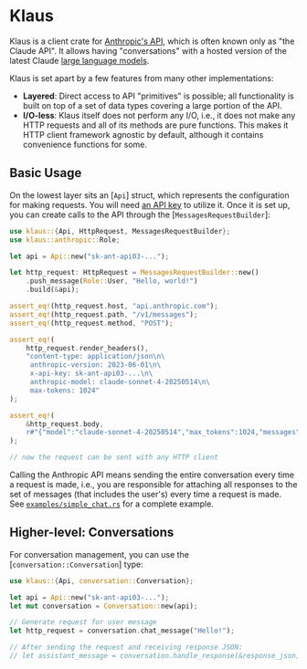 # Klaus

Klaus is a client crate for [Anthropic's API](https://www.anthropic.com/api), which is often known only as "the Claude API". It allows having "conversations" with a hosted version of the latest Claude [large language models](https://en.wikipedia.org/wiki/Large_language_model).

Klaus is set apart by a few features from many other implementations:

* **Layered**: Direct access to API "primitives" is possible; all functionality is built on top of a set of data types covering a large portion of the API.
* **I/O-less**: Klaus itself does not perform any I/O, i.e., it does not make any HTTP requests and all of its methods are pure functions. This makes it HTTP client framework agnostic by default, although it contains convenience functions for some.

## Basic Usage

On the lowest layer sits an [`Api`] struct, which represents the configuration for making requests. You will need [an API key](https://console.anthropic.com/settings/keys) to utilize it. Once it is set up, you can create calls to the API through the [`MessagesRequestBuilder`]:

```rust
use klaus::{Api, HttpRequest, MessagesRequestBuilder};
use klaus::anthropic::Role;

let api = Api::new("sk-ant-api03-...");

let http_request: HttpRequest = MessagesRequestBuilder::new()
    .push_message(Role::User, "Hello, world!")
    .build(&api);

assert_eq!(http_request.host, "api.anthropic.com");
assert_eq!(http_request.path, "/v1/messages");
assert_eq!(http_request.method, "POST");

assert_eq!(
    http_request.render_headers(),
    "content-type: application/json\n\
     anthropic-version: 2023-06-01\n\
     x-api-key: sk-ant-api03-...\n\
     anthropic-model: claude-sonnet-4-20250514\n\
     max-tokens: 1024"
);

assert_eq!(
    &http_request.body,
    r#"{"model":"claude-sonnet-4-20250514","max_tokens":1024,"messages":[{"role":"user","content":[{"type":"text","text":"Hello, world!"}]}]}"#
);

// now the request can be sent with any HTTP client
```

Calling the Anthropic API means sending the entire conversation every time a request is made, i.e., you are responsible for attaching all responses to the set of messages (that includes the user's) every time a request is made. See [`examples/simple_chat.rs`](examples/simple_chat.rs) for a complete example.

## Higher-level: Conversations

For conversation management, you can use the [`conversation::Conversation`] type:

```rust
use klaus::{Api, conversation::Conversation};

let api = Api::new("sk-ant-api03-...");
let mut conversation = Conversation::new(api);

// Generate request for user message
let http_request = conversation.chat_message("Hello!");

// After sending the request and receiving response JSON:
// let assistant_message = conversation.handle_response(&response_json)?;
``` 